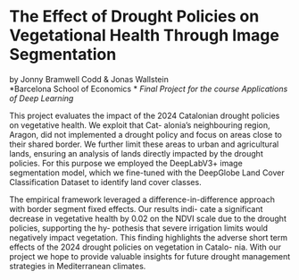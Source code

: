 # The Effect of Drought Policies on Vegetational Health Through Image Segmentation
by Jonny Bramwell Codd & Jonas Wallstein  
*Barcelona School of Economics  *
*Final Project for the course Applications of Deep Learning*

This project evaluates the impact of the 2024 Catalonian
drought policies on vegetative health. We exploit that Cat-
alonia’s neighbouring region, Aragon, did not implemented a
drought policy and focus on areas close to their shared border.
We further limit these areas to urban and agricultural lands,
ensuring an analysis of lands directly impacted by the drought
policies. For this purpose we employed the DeepLabV3+
image segmentation model, which we fine-tuned with the
DeepGlobe Land Cover Classification Dataset to identify land
cover classes.

The empirical framework leveraged a difference-in-difference
approach with border segment fixed effects. Our results indi-
cate a significant decrease in vegetative health by 0.02 on the
NDVI scale due to the drought policies, supporting the hy-
pothesis that severe irrigation limits would negatively impact
vegetation. This finding highlights the adverse short term
effects of the 2024 drought policies on vegetation in Catalo-
nia. With our project we hope to provide valuable insights
for future drought management strategies in Mediterranean
climates.
